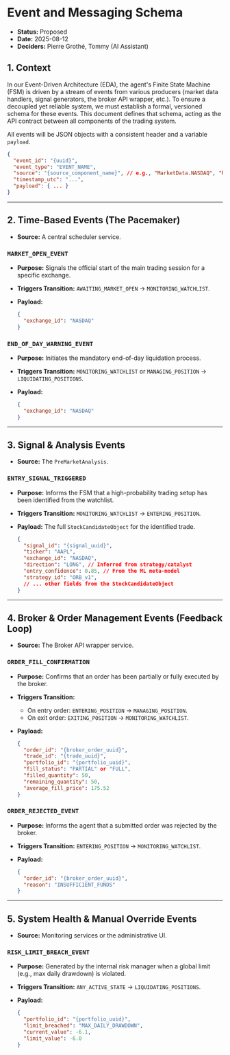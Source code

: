 # Event and Messaging Schema

* **Status:** Proposed
* **Date:** 2025-08-12
* **Deciders:** Pierre Grothé, Tommy (AI Assistant)

## 1. Context

In our Event-Driven Architecture (EDA), the agent's Finite State Machine (FSM) is driven by a stream of events from various producers (market data handlers, signal generators, the broker API wrapper, etc.). To ensure a decoupled yet reliable system, we must establish a formal, versioned schema for these events. This document defines that schema, acting as the API contract between all components of the trading system.

All events will be JSON objects with a consistent header and a variable `payload`.

```json
{
  "event_id": "{uuid}",
  "event_type": "EVENT_NAME",
  "source": "{source_component_name}", // e.g., "MarketData.NASDAQ", "RiskManager"
  "timestamp_utc": "...",
  "payload": { ... } 
}
```

---

## 2. Time-Based Events (The Pacemaker)

* **Source:** A central scheduler service.

### `MARKET_OPEN_EVENT`

- **Purpose:** Signals the official start of the main trading session for a specific exchange.
* **Triggers Transition:** `AWAITING_MARKET_OPEN` -> `MONITORING_WATCHLIST`.
* **Payload:**

    ```json
    {
      "exchange_id": "NASDAQ"
    }
    ```

### `END_OF_DAY_WARNING_EVENT`

- **Purpose:** Initiates the mandatory end-of-day liquidation process.
* **Triggers Transition:** `MONITORING_WATCHLIST` or `MANAGING_POSITION` -> `LIQUIDATING_POSITIONS`.
* **Payload:**

    ```json
    {
      "exchange_id": "NASDAQ"
    }
    ```

---

## 3. Signal & Analysis Events

* **Source:** The `PreMarketAnalysis`.

### `ENTRY_SIGNAL_TRIGGERED`

- **Purpose:** Informs the FSM that a high-probability trading setup has been identified from the watchlist.
* **Triggers Transition:** `MONITORING_WATCHLIST` -> `ENTERING_POSITION`.
* **Payload:** The full `StockCandidateObject` for the identified trade.

    ```json
    {
      "signal_id": "{signal_uuid}",
      "ticker": "AAPL",
      "exchange_id": "NASDAQ",
      "direction": "LONG", // Inferred from strategy/catalyst
      "entry_confidence": 0.85, // From the ML meta-model
      "strategy_id": "ORB_v1",
      // ... other fields from the StockCandidateObject
    }
    ```

---

## 4. Broker & Order Management Events (Feedback Loop)

* **Source:** The Broker API wrapper service.

### `ORDER_FILL_CONFIRMATION`

- **Purpose:** Confirms that an order has been partially or fully executed by the broker.
* **Triggers Transition:**
  * On entry order: `ENTERING_POSITION` -> `MANAGING_POSITION`.
  * On exit order: `EXITING_POSITION` -> `MONITORING_WATCHLIST`.
* **Payload:**

    ```json
    {
      "order_id": "{broker_order_uuid}",
      "trade_id": "{trade_uuid}",
      "portfolio_id": "{portfolio_uuid}",
      "fill_status": "PARTIAL" or "FULL",
      "filled_quantity": 50,
      "remaining_quantity": 50,
      "average_fill_price": 175.52
    }
    ```

### `ORDER_REJECTED_EVENT`

- **Purpose:** Informs the agent that a submitted order was rejected by the broker.
* **Triggers Transition:** `ENTERING_POSITION` -> `MONITORING_WATCHLIST`.
* **Payload:**

    ```json
    {
      "order_id": "{broker_order_uuid}",
      "reason": "INSUFFICIENT_FUNDS"
    }
    ```

---

## 5. System Health & Manual Override Events

* **Source:** Monitoring services or the administrative UI.

### `RISK_LIMIT_BREACH_EVENT`

- **Purpose:** Generated by the internal risk manager when a global limit (e.g., max daily drawdown) is violated.
* **Triggers Transition:** `ANY_ACTIVE_STATE` -> `LIQUIDATING_POSITIONS`.
* **Payload:**

    ```json
    {
      "portfolio_id": "{portfolio_uuid}",
      "limit_breached": "MAX_DAILY_DRAWDOWN",
      "current_value": -6.1,
      "limit_value": -6.0
    }
    ```
